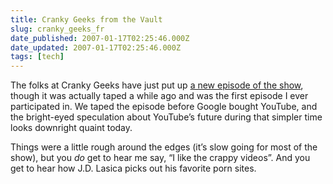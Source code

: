 ```yaml
---
title: Cranky Geeks from the Vault
slug: cranky_geeks_fr
date_published: 2007-01-17T02:25:46.000Z
date_updated: 2007-01-17T02:25:46.000Z
tags: [tech]
---
```


The folks at Cranky Geeks have just put up [a new episode of the show](http://www.crankygeeks.com/2007/01/cranky_geeks_bonus_episode_46_1.html), though it was actually taped a while ago and was the first episode I ever participated in. We taped the episode before Google bought YouTube, and the bright-eyed speculation about YouTube’s future during that simpler time looks downright quaint today.

Things were a little rough around the edges (it’s slow going for most of the show), but you *do* get to hear me say, “I like the crappy videos”. And you get to hear how J.D. Lasica picks out his favorite porn sites.
